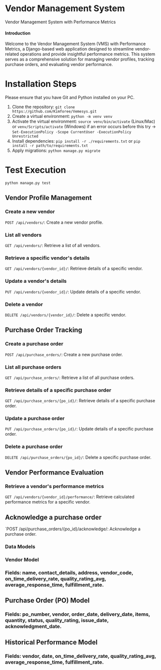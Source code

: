 # Vendor Management System
 Vendor Management System with Performance Metrics

#### Introduction
Welcome to the Vendor Management System (VMS) with Performance Metrics, a Django-based web application designed to streamline vendor-related operations and provide insightful performance metrics. This system serves as a comprehensive solution for managing vendor profiles, tracking purchase orders, and evaluating vendor performance.

# Installation Steps
Please ensure that you have Git and Python installed on your PC.

1. Clone the repository: `git clone https://github.com/Kimforee/Vemesys.git`
2. Create a virtual environment: `python -m venv venv`
3. Activate the virtual environment: `source venv/bin/activate` (Linux/Mac) or `venv/Scripts/activate` (Windows) if an error occurs before this try -> `Set-ExecutionPolicy -Scope CurrentUser -ExecutionPolicy Unrestricted`
4. Install dependencies: `pip install -r ./requirements.txt` or `pip install -r path/to/requirements.txt`
5. Apply migrations: `python manage.py migrate`

# Test Execution
`python manage.py test`

## Vendor Profile Management
### Create a new vendor
`POST /api/vendors/`: Create a new vendor profile.

### List all vendors
`GET /api/vendors/`: Retrieve a list of all vendors.

### Retrieve a specific vendor's details
`GET /api/vendors/{vendor_id}/`: Retrieve details of a specific vendor.

### Update a vendor's details
`PUT /api/vendors/{vendor_id}/`: Update details of a specific vendor.

### Delete a vendor
`DELETE /api/vendors/{vendor_id}/`: Delete a specific vendor.

## Purchase Order Tracking

### Create a purchase order
`POST /api/purchase_orders/`: Create a new purchase order.

### List all purchase orders
`GET /api/purchase_orders/`: Retrieve a list of all purchase orders.

### Retrieve details of a specific purchase order
`GET /api/purchase_orders/{po_id}/`: Retrieve details of a specific purchase order. 

### Update a purchase order
`PUT /api/purchase_orders/{po_id}/`: Update details of a specific purchase order.

### Delete a purchase order
`DELETE /api/purchase_orders/{po_id}/`: Delete a specific purchase order.

## Vendor Performance Evaluation
### Retrieve a vendor's performance metrics
`GET /api/vendors/{vendor_id}/performance/`: Retrieve calculated performance metrics for a specific vendor.

## Acknowledge a purchase order
`POST /api/purchase_orders/{po_id}/acknowledge/: Acknowledge a purchase order.

### Data Models
### Vendor Model
### Fields: name, contact_details, address, vendor_code, on_time_delivery_rate, quality_rating_avg, average_response_time, fulfillment_rate.

## Purchase Order (PO) Model
### Fields: po_number, vendor, order_date, delivery_date, items, quantity, status, quality_rating, issue_date, acknowledgment_date.

## Historical Performance Model
### Fields: vendor, date, on_time_delivery_rate, quality_rating_avg, average_response_time, fulfillment_rate.



